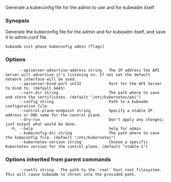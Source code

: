 
Generate a kubeconfig file for the admin to use and for kubeadm itself

### Synopsis

Generate the kubeconfig file for the admin and for kubeadm itself, and save it to admin.conf file.

```
kubeadm init phase kubeconfig admin [flags]
```

### Options

```
      --apiserver-advertise-address string   The IP address the API Server will advertise it's listening on. If not set the default network interface will be used.
      --apiserver-bind-port int32            Port for the API Server to bind to. (default 6443)
      --cert-dir string                      The path where to save and store the certificates. (default "/etc/kubernetes/pki")
      --config string                        Path to a kubeadm configuration file.
      --control-plane-endpoint string        Specify a stable IP address or DNS name for the control plane.
      --dry-run                              Don't apply any changes; just output what would be done.
  -h, --help                                 help for admin
      --kubeconfig-dir string                The path where to save the kubeconfig file. (default "/etc/kubernetes")
      --kubernetes-version string            Choose a specific Kubernetes version for the control plane. (default "stable-1")
```

### Options inherited from parent commands

```
      --rootfs string   The path to the 'real' host root filesystem. This will cause kubeadm to chroot into the provided path.
```
